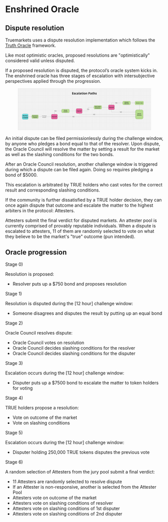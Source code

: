 # Enshrined Oracle

## Dispute resolution <a href="#dispute-resolution" id="dispute-resolution"></a>

Truemarkets uses a dispute resolution implementation which follows the [Truth Oracle](https://truth-oracle.gitbook.io/truth-oracle) framework.

Like most optimistic oracles, proposed resolutions are "optimistically" considered valid unless disputed.

If a proposed resolution is disputed, the protocol’s oracle system kicks in. The enshrined oracle has three stages of escalation with intersubjective perspectives applied through the progression.

<figure><img src=".gitbook/assets/image (2).png" alt=""><figcaption></figcaption></figure>

An initial dispute can be filed permissionlessly during the challenge window, by anyone who pledges a bond equal to that of the resolver. Upon dispute, the Oracle Council will resolve the matter by setting a result for the market as well as the slashing conditions for the two bonds.

After an Oracle Council resolution, another challenge window is triggered during which a dispute can be filed again. Doing so requires pledging a bond of $5000.

This escalation is arbitrated by TRUE holders who cast votes for the correct result and corresponding slashing conditions.

If the community is further dissatisfied by a TRUE holder decision, they can once again dispute that outcome and escalate the matter to the highest arbiters in the protocol: Attesters.

Attesters submit the final verdict for disputed markets. An attester pool is currently comprised of provably reputable individuals. When a dispute is escalated to attesters, 11 of them are randomly selected to vote on what they believe to be the market's "true" outcome (pun intended).

## Oracle progression

Stage 0)

Resolution is proposed:

* Resolver puts up a $750 bond and proposes resolution

Stage 1)

Resolution is disputed during the \[12 hour] challenge window:

* Someone disagrees and disputes the result by putting up an equal bond

Stage 2)

Oracle Council resolves dispute:

* Oracle Council votes on resolution
* Oracle Council decides slashing conditions for the resolver
* Oracle Council decides slashing conditions for the disputer

Stage 3)

Escalation occurs during the \[12 hour] challenge window:

* Disputer puts up a $7500 bond to escalate the matter to token holders for voting

Stage 4)

TRUE holders propose a resolution:

* Vote on outcome of the market
* Vote on slashing conditions

Stage 5)

Escalation occurs during the \[12 hour] challenge window:

* Disputer holding 250,000 TRUE tokens disputes the previous vote

Stage 6)

A random selection of Attesters from the jury pool submit a final verdict:

* 11 Attesters are randomly selected to resolve dispute
* If an Attester is non-responsive, another is selected from the Attester Pool
* Attesters vote on outcome of the market
* Attesters vote on slashing conditions of resolver
* Attesters vote on slashing conditions of 1st disputer
* Attesters vote on slashing conditions of 2nd disputer



